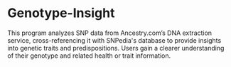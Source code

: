 # Genotype-Insight
This program analyzes SNP data from Ancestry.com’s DNA extraction service, cross-referencing it with SNPedia's database to provide insights into genetic traits and predispositions. Users gain a clearer understanding of their genotype and related health or trait information.
